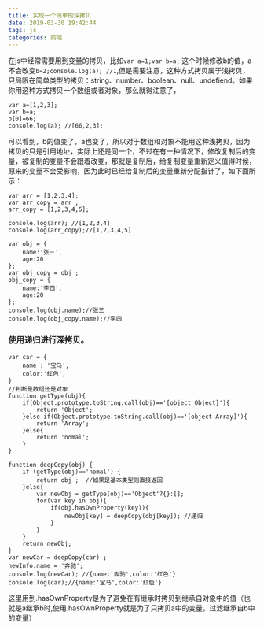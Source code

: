 ```yaml
---
title: 实现一个简单的深拷贝
date: 2019-03-30 19:42:44
tags: js
categories: 前端
---
```


在js中经常需要用到变量的拷贝，比如`var a=1;var b=a;` 这个时候修改b的值，a不会改变`b=2;console.log(a); //1`,但是需要注意，这种方式拷贝属于浅拷贝，只局限在简单类型的拷贝：string、number、boolean、null、undefiend。如果你用这种方式拷贝一个数组或者对象，那么就得注意了，
```
var a=[1,2,3]; 
var b=a;
b[0]=66;
console.log(a); //[66,2,3];
```
可以看到，b的值变了，a也变了，所以对于数组和对象不能用这种浅拷贝，因为拷贝的只是引用地址，实际上还是同一个，不过在有一种情况下，修改复制后的变量，被复制的变量不会跟着改变，那就是复制后，给复制变量重新定义值得时候，原来的变量不会受影响，因为此时已经给复制后的变量重新分配指针了，如下面所示：
```
var arr = [1,2,3,4];
var arr_copy = arr ;
arr_copy = [1,2,3,4,5];

console.log(arr); //[1,2,3,4]
console.log(arr_copy);//[1,2,3,4,5]

var obj = {
    name:'张三',
    age:20
};
var obj_copy = obj ;
obj_copy = {
    name:'李四',
    age:20
};
console.log(obj.name);//张三
console.log(obj_copy.name);//李四

```

### 使用递归进行深拷贝。
```
var car = {
    name : '宝马',
    color:'红色',
}
//判断是数组还是对象
function getType(obj){
    if(Object.prototype.toString.call(obj)=='[object Object]'){
        return 'Object';
    }else if(Object.prototype.toString.call(obj)=='[object Array]'){
        return 'Array';
    }else{
        return 'nomal';
    }
}

function deepCopy(obj) {
    if (getType(obj)=='nomal') {
        return obj ;  //如果是基本类型则直接返回
    }else{
        var newObj = getType(obj)=='Object'?{}:[];
        for(var key in obj){
            if(obj.hasOwnProperty(key)){
                newObj[key] = deepCopy(obj[key]); //递归
            }
        }
    }
    return newObj;
}
var newCar = deepCopy(car) ;
newInfo.name = '奔驰';
console.log(newCar); //{name:'奔驰',color:'红色'}
console.log(car);//{name:'宝马',color:'红色'}
```
这里用到.hasOwnProperty是为了避免在有继承时拷贝到继承自对象中的值（也就是a继承b时,使用.hasOwnProperty就是为了只拷贝a中的变量，过滤继承自b中的变量）